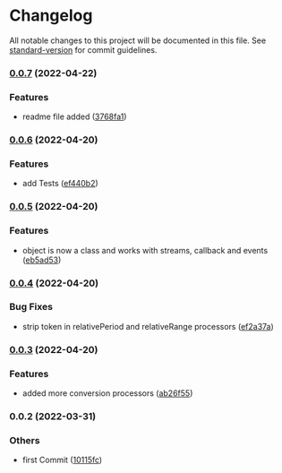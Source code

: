 # Changelog

All notable changes to this project will be documented in this file. See [standard-version](https://github.com/conventional-changelog/standard-version) for commit guidelines.

### [0.0.7](https://bitbucket.org/ttessarolo/italian-human-to-date/branches/compare/v0.0.6%0Dv0.0.7) (2022-04-22)


### Features

* readme file added ([3768fa1](https://github.com/ttessarolo/italian-human-to-date/commits/3768fa1fa04134c40b4c4af4b9daf7d62f4a45d3))

### [0.0.6](https://bitbucket.org/ttessarolo/italian-human-to-date/branches/compare/v0.0.5%0Dv0.0.6) (2022-04-20)


### Features

* add Tests ([ef440b2](https://github.com/ttessarolo/italian-human-to-date/commits/ef440b239fc7c6e416624f7d451c16173edfb355))

### [0.0.5](https://bitbucket.org/ttessarolo/italian-human-to-date/branches/compare/v0.0.4%0Dv0.0.5) (2022-04-20)


### Features

* object is now a class and works with streams, callback and events ([eb5ad53](https://github.com/ttessarolo/italian-human-to-date/commits/eb5ad53f262ddb1eb6ba513b32e94a8fb9ec83d7))

### [0.0.4](https://bitbucket.org/ttessarolo/italian-human-to-date/branches/compare/v0.0.3%0Dv0.0.4) (2022-04-20)


### Bug Fixes

* strip token in relativePeriod and relativeRange processors ([ef2a37a](https://github.com/ttessarolo/italian-human-to-date/commits/ef2a37ab649251f5447117d9d30f6fef8cea24c1))

### [0.0.3](https://bitbucket.org/ttessarolo/italian-human-to-date/branches/compare/v0.0.2%0Dv0.0.3) (2022-04-20)


### Features

* added more conversion processors ([ab26f55](https://github.com/ttessarolo/italian-human-to-date/commits/ab26f552f16c9cfd27610246d27af5727d8e87a3))

### 0.0.2 (2022-03-31)


### Others

* first Commit ([10115fc](https://github.com/ttessarolo/italian-human-to-date/commits/10115fcf1266ef8bf6239eb8c42362f13c449408))
